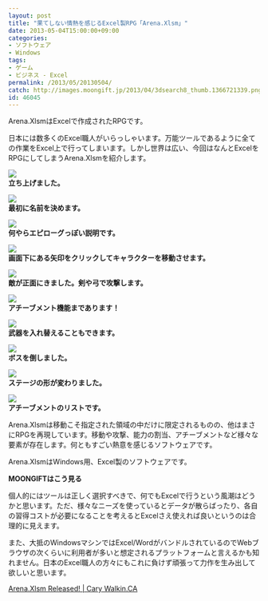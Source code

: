 ```yaml
---
layout: post
title: "果てしない情熱を感じるExcel製RPG「Arena.Xlsm」"
date: 2013-05-04T15:00:00+09:00
categories:
- ソフトウェア
- Windows
tags: 
- ゲーム
- ビジネス - Excel
permalink: /2013/05/20130504/
catch: http://images.moongift.jp/2013/04/3dsearch8_thumb.1366721339.png
id: 46045
---
```

Arena.XlsmはExcelで作成されたRPGです。

  
  

日本には数多くのExcel職人がいらっしゃいます。万能ツールであるように全ての作業をExcel上で行ってしまいます。しかし世界は広い、今回はなんとExcelをRPGにしてしまうArena.Xlsmを紹介します。

  

[![](http://images.moongift.jp/2013/04/3dsearch1_thumb.1366721319.png)](http://images.moongift.jp/2013/04/3dsearch1.1366721319.png)  
**立ち上げました。**

  

[![](http://images.moongift.jp/2013/04/3dsearch2_thumb.1366721322.png)](http://images.moongift.jp/2013/04/3dsearch2.1366721322.png)  
**最初に名前を決めます。**

  

[![](http://images.moongift.jp/2013/04/3dsearch5_thumb.1366721324.png)](http://images.moongift.jp/2013/04/3dsearch5.1366721324.png)  
**何やらエピローグっぽい説明です。**

  

[![](http://images.moongift.jp/2013/04/3dsearch6_thumb.1366721331.png)](http://images.moongift.jp/2013/04/3dsearch6.1366721331.png)  
**画面下にある矢印をクリックしてキャラクターを移動させます。**

  

[![](http://images.moongift.jp/2013/04/3dsearch7_thumb.1366721334.png)](http://images.moongift.jp/2013/04/3dsearch7.1366721334.png)  
**敵が正面にきました。剣や弓で攻撃します。**

  

[![](http://images.moongift.jp/2013/04/3dsearch8_thumb.1366721339.png)](http://images.moongift.jp/2013/04/3dsearch8.1366721339.png)  
**アチーブメント機能まであります！**

  

[![](http://images.moongift.jp/2013/04/3dsearch9_thumb.1366721341.png)](http://images.moongift.jp/2013/04/3dsearch9.1366721341.png)  
**武器を入れ替えることもできます。**

  

[![](http://images.moongift.jp/2013/04/3dsearch10_thumb.1366721344.png)](http://images.moongift.jp/2013/04/3dsearch10.1366721344.png)  
**ボスを倒しました。**

  

[![](http://images.moongift.jp/2013/04/3dsearch12_thumb.1366721347.png)](http://images.moongift.jp/2013/04/3dsearch12.1366721347.png)  
**ステージの形が変わりました。**

  

[![](http://images.moongift.jp/2013/04/3dsearch13_thumb.1366721351.png)](http://images.moongift.jp/2013/04/3dsearch13.1366721351.png)  
**アチーブメントのリストです。**

  

Arena.Xlsmは移動こそ指定された領域の中だけに限定されるものの、他はまさにRPGを再現しています。移動や攻撃、能力の割当、アチーブメントなど様々な要素が存在します。何ともすごい熱意を感じるソフトウェアです。

  

Arena.XlsmはWindows用、Excel製のソフトウェアです。

  
  
  

**MOONGIFTはこう見る**

  

個人的にはツールは正しく選択すべきで、何でもExcelで行うという風潮はどうかと思います。ただ、様々なニーズを使っているとデータが散らばったり、各自の習得コストが必要になることを考えるとExcelさえ使えれば良いというのは合理的に見えます。

  

また、大抵のWindowsマシンではExcel/WordがバンドルされているのでWebブラウザの次くらいに利用者が多いと想定されるプラットフォームと言えるかも知れません。日本のExcel職人の方々にもこれに負けず頑張って力作を生み出して欲しいと思います。

  
  

[Arena.Xlsm Released! | Cary Walkin.CA](https://carywalkin.wordpress.com/2013/03/17/arena-xlsm-released/)

